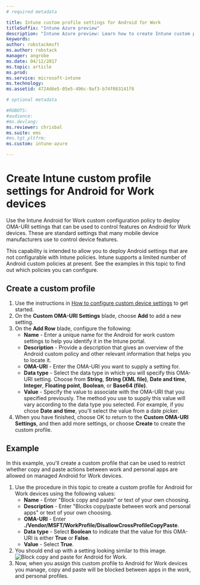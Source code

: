 ```yaml
---
# required metadata

title: Intune custom profile settings for Android for Work
titleSuffix: "Intune Azure preview"
description: "Intune Azure preview: Learn how to create Intune custom profile settings for Android for Work devices."
keywords:
author: robstackmsft
ms.author: robstack
manager: angrobe
ms.date: 04/12/2017
ms.topic: article
ms.prod:
ms.service: microsoft-intune
ms.technology:
ms.assetid: 4724d6e5-05e5-496c-9af3-b74f083141f8

# optional metadata

#ROBOTS:
#audience:
#ms.devlang:
ms.reviewer: chrisbal
ms.suite: ems
#ms.tgt_pltfrm:
ms.custom: intune-azure

---
```


# Create Intune custom profile settings for Android for Work devices

Use the Intune Android for Work custom configuration policy to deploy OMA-URI settings that can be used to control features on Android for Work devices. These are standard settings that many mobile device manufacturers use to control device features.

This capability is intended to allow you to deploy Android settings that are not configurable with Intune policies. Intune supports a limited number of Android custom policies at present. See the examples in this topic to find out which policies you can configure.

## Create a custom profile

1. Use the instructions in [How to configure custom device settings](/intune-azure/configure-devices/how-to-configure-custom-settings) to get started.
2. On the **Custom OMA-URI Settings** blade, choose **Add** to add a new setting.
3. On the **Add Row** blade, configure the following:
	- **Name** - Enter a unique name for the Android for work custom settings to help you identify it in the Intune portal.
	- **Description** - Provide a description that gives an overview of the Android custom policy and other relevant information that helps you to locate it.
	- **OMA-URI** - Enter the OMA-URI you want to supply a setting for.
	- **Data type** - Select the data type in which you will specify this OMA-URI setting. Choose from **String**, **String (XML file)**, **Date and time**, **Integer**, **Floating point**, **Boolean**, or **Base64 (file)**.
	- **Value** - Specify the value to associate with the OMA-URI that you specified previously. The method you use to supply this value will vary according to the data type you selected. For example, if you chose **Date and time**, you'll select the value from a date picker.
4. When you have finished, choose OK to return to the **Custom OMA-URI Settings**, and then add more settings, or choose **Create** to create the custom profile.


## Example

In this example, you'll create a custom profile that can be used to restrict whether copy and paste actions between work and personal apps are allowed on managed Android for Work devices.

1. Use the procedure in this topic to create a custom profile for Android for Work devices using the following values:
	- **Name** - Enter "Block copy and paste" or text of your own choosing.
	- **Description** - Enter "Blocks copy/paste between work and personal apps" or text of your own choosing.
	- **OMA-URI** - Enter **./Vendor/MSFT/WorkProfile/DisallowCrossProfileCopyPaste**.
	- **Data type** - Select **Boolean** to indicate that the value for this OMA-URI is either **True** or **False**.
	- **Value** - Select **True**.
2. You should end up with a setting looking similar to this image.
![Block copy and paste for Android for Work.](http://i.imgur.com/NlZKqGP.png)
3. Now, when you assign this custom profile to Android for Work devices you manage, copy and paste will be blocked between apps in the work, and personal profiles.